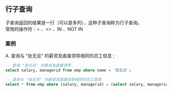 ## 行子查询
子查询返回的结果是一行（可以是多列），这种子查询称为行子查询。  
常用的操作符：= 、<> 、IN 、NOT IN
### 案例
A. 查询与 "张无忌" 的薪资及直属领导相同的员工信息 ;
```SQL
-- 查询 "张无忌" 的薪资及直属领导
select salary, managerid from emp where name = '张无忌';
```
```SQL
-- 查询与 "张无忌" 的薪资及直属领导相同的员工信息 
select * from emp where (salary, managerid) = (select salary, managerid from emp where name = '张无忌');
```
